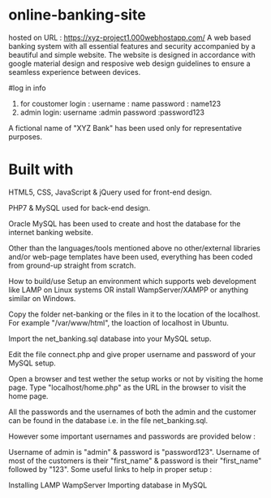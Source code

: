 # online-banking-site
hosted on URL : https://xyz-project1.000webhostapp.com/
 A web based banking system with all essential features and security accompanied by a beautiful and simple website.
The website is designed in accordance with google material design and resposive web design guidelines to ensure a seamless experience between devices.

#log in info
1) for coustomer login :
   username : name 
   password : name123
2) admin login:
   username :admin
   password :password123
                     

A fictional name of "XYZ Bank" has been used only for representative purposes.

# Built with
HTML5, CSS, JavaScript & jQuery used for front-end design.

PHP7 & MySQL used for back-end design.

Oracle MySQL has been used to create and host the database for the internet banking website.

Other than the languages/tools mentioned above no other/external libraries and/or web-page templates have been used, everything has been coded from ground-up straight from scratch.

How to build/use
Setup an environment which supports web development like LAMP on Linux systems OR install WampServer/XAMPP or anything similar on Windows.

Copy the folder net-banking or the files in it to the location of the localhost. For example "/var/www/html", the loaction of localhost in Ubuntu.

Import the net_banking.sql database into your MySQL setup.

Edit the file connect.php and give proper username and password of your MySQL setup.

Open a browser and test wether the setup works or not by visiting the home page. Type "localhost/home.php" as the URL in the browser to visit the home page.

All the passwords and the usernames of both the admin and the customer can be found in the database i.e. in the file net_banking.sql.

However some important usernames and passwords are provided below :

Username of admin is "admin" & password is "password123".
Username of most of the customers is their "first_name" & password is their "first_name" followed by "123".
Some useful links to help in proper setup :

Installing LAMP
WampServer
Importing database in MySQL
